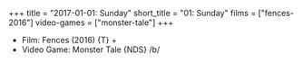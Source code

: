 +++
title = "2017-01-01: Sunday"
short_title = "01: Sunday"
films = ["fences-2016"]
video-games = ["monster-tale"]
+++


* Film: Fences (2016) {T} +
* Video Game: Monster Tale {NDS} /b/